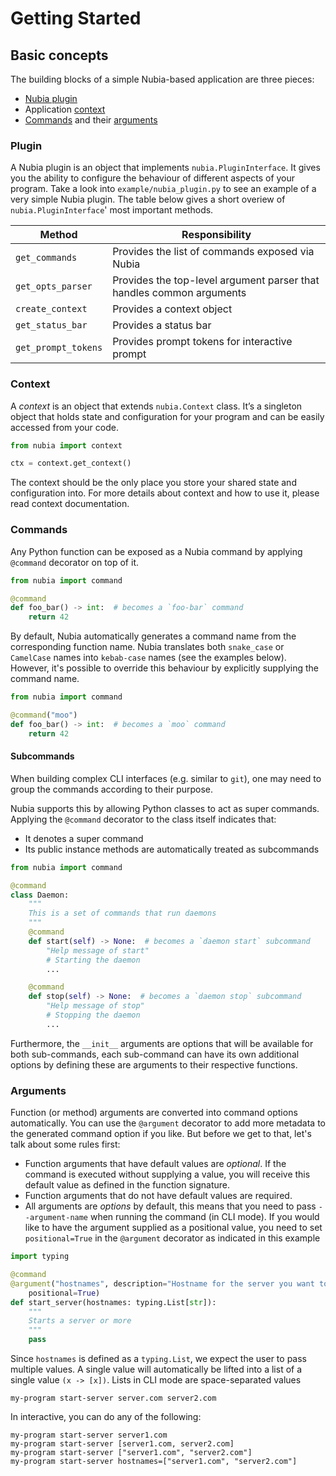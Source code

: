 # Getting Started

## Basic concepts
The building blocks of a simple Nubia-based application are three pieces:

* [Nubia plugin](###Plugin)
* Application [context](###Context)
* [Commands](###Commands) and their [arguments](###Arguments)


### Plugin
A Nubia plugin is an object that implements `nubia.PluginInterface`.
It gives you the ability to configure the behaviour of different aspects of your program.
Take a look into `example/nubia_plugin.py` to see an example of a very simple Nubia plugin.
The table below gives a short overiew of `nubia.PluginInterface`' most important methods.

| Method | Responsibility |
| --- | --- |
| `get_commands` | Provides the list of commands exposed via Nubia |
| `get_opts_parser` | Provides the top-level argument parser that handles common arguments |
| `create_context` | Provides a context object |
| `get_status_bar` | Provides a status bar |
| `get_prompt_tokens` | Provides prompt tokens for interactive prompt |

### Context
A _context_ is an object that extends `nubia.Context` class.
It’s a singleton object that holds state and configuration for your program and can be easily accessed from your code.

```python
from nubia import context

ctx = context.get_context()
```

The context should be the only place you store your shared state and configuration into.
For more details about context and how to use it, please read context documentation. <TODO context>

### Commands
Any Python function can be exposed as a Nubia command by applying `@command` decorator on top of it.

``` python
from nubia import command

@command
def foo_bar() -> int:  # becomes a `foo-bar` command
    return 42
```

By default, Nubia automatically generates a command name from the corresponding function name.
Nubia translates both `snake_case` or `CamelCase` names into `kebab-case` names (see the examples below).
However, it's possible to override this behaviour by explicitly supplying the command name.
<TODO aliases>

``` python
from nubia import command

@command("moo")
def foo_bar() -> int:  # becomes a `moo` command
    return 42
```


#### Subcommands
When building complex CLI interfaces (e.g. similar to `git`), one may need to group the commands according to their purpose.

Nubia supports this by allowing Python classes to act as super commands.
Applying the `@command` decorator to the class itself indicates that:

* It denotes a super command
* Its public instance methods are automatically treated as subcommands

``` python
from nubia import command

@command
class Daemon:
    """
    This is a set of commands that run daemons
    """
    @command
    def start(self) -> None:  # becomes a `daemon start` subcommand
        "Help message of start"
        # Starting the daemon
        ...

    @command
    def stop(self) -> None:  # becomes a `daemon stop` subcommand
        "Help message of stop"
        # Stopping the daemon
        ...
```

Furthermore, the `__init__` arguments are options that will be available for
both sub-commands, each sub-command can have its own additional options by
defining these are arguments to their respective functions.

### Arguments
Function (or method) arguments are converted into command options automatically.
You can use the `@argument` decorator to add more metadata to the generated
command option if you like. But before we get to that, let's talk about some
rules first:
- Function arguments that have default values are _optional_. If the command is
executed without supplying a value, you will receive this default value as
defined in the function signature.
- Function arguments that do not have default values are required.
- All arguments are _options_ by default, this means that you need to pass
`--argument-name` when running the command (in CLI mode). If you would like to
have the argument supplied as a positional value, you need to set
`positional=True` in the `@argument` decorator as indicated in this example

```python
import typing

@command
@argument("hostnames", description="Hostname for the server you want to start",
    positional=True)
def start_server(hostnames: typing.List[str]):
    """
    Starts a server or more
    """
    pass
```

Since `hostnames` is defined as a `typing.List`, we expect the user to pass
multiple values. A single value will automatically be lifted into a list of
a single value `(x -> [x])`. Lists in CLI mode are space-separated values

```
my-program start-server server.com server2.com
```

In interactive, you can do any of the following:

```
my-program start-server server1.com
my-program start-server [server1.com, server2.com]
my-program start-server ["server1.com", "server2.com"]
my-program start-server hostnames=["server1.com", "server2.com"]
```
